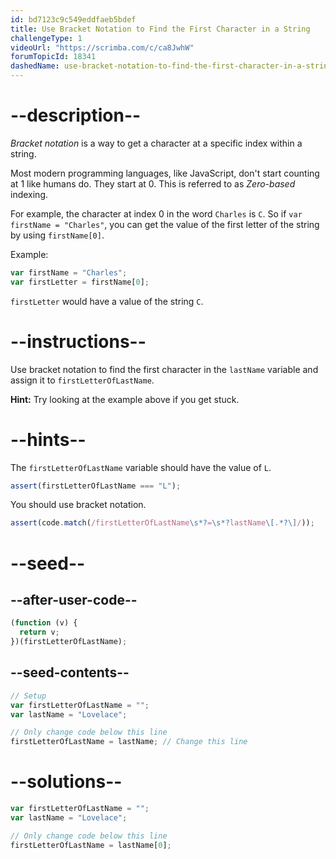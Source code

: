 ```yaml
---
id: bd7123c9c549eddfaeb5bdef
title: Use Bracket Notation to Find the First Character in a String
challengeType: 1
videoUrl: "https://scrimba.com/c/ca8JwhW"
forumTopicId: 18341
dashedName: use-bracket-notation-to-find-the-first-character-in-a-string
---
```


# --description--

<dfn>Bracket notation</dfn> is a way to get a character at a specific index within a string.

Most modern programming languages, like JavaScript, don't start counting at 1 like humans do. They start at 0. This is referred to as <dfn>Zero-based</dfn> indexing.

For example, the character at index 0 in the word `Charles` is `C`. So if `var firstName = "Charles"`, you can get the value of the first letter of the string by using `firstName[0]`.

Example:

```js
var firstName = "Charles";
var firstLetter = firstName[0];
```

`firstLetter` would have a value of the string `C`.

# --instructions--

Use bracket notation to find the first character in the `lastName` variable and assign it to `firstLetterOfLastName`.

**Hint:** Try looking at the example above if you get stuck.

# --hints--

The `firstLetterOfLastName` variable should have the value of `L`.

```js
assert(firstLetterOfLastName === "L");
```

You should use bracket notation.

```js
assert(code.match(/firstLetterOfLastName\s*?=\s*?lastName\[.*?\]/));
```

# --seed--

## --after-user-code--

```js
(function (v) {
  return v;
})(firstLetterOfLastName);
```

## --seed-contents--

```js
// Setup
var firstLetterOfLastName = "";
var lastName = "Lovelace";

// Only change code below this line
firstLetterOfLastName = lastName; // Change this line
```

# --solutions--

```js
var firstLetterOfLastName = "";
var lastName = "Lovelace";

// Only change code below this line
firstLetterOfLastName = lastName[0];
```
